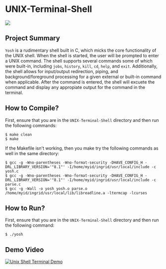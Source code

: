 # UNIX-Terminal-Shell
[![](https://img.shields.io/badge/C-A8B9CC?style=for-the-badge&logo=c&logoColor=white)]()

## Project Summary
`Yosh` is a rudimentary shell built in C, which micks the core functionality of the UNIX shell. When the shell is started, the user
will be prompted to enter a UNIX command. The shell supports several commands some of which were built-in, including `jobs`, `history`, 
`kill`, `cd`, `help`, and `exit`. Additionally, the shell allows for input/output redirection, piping, and background/foreground
processing for a given external or built-in command when applicable. After the command is entered, the shell will excuete the command and 
display any appropiate output for the command in the terminal.

## How to Compile?
First, ensure that you are in the `UNIX-Terminal-Shell` directory and then run the following commands:
```
$ make clean
$ make
```

If the Makefile isn't working, then you make try the following commands as well in the same directory:
```
$ gcc -g -Wno-parentheses -Wno-format-security -DHAVE_CONFIG_H -DRL_LIBRARY_VERSION='"8.1"' -I/home/myid/ingrid/usr/local/include -c yosh.c
$ gcc -g -Wno-parentheses -Wno-format-security -DHAVE_CONFIG_H -DRL_LIBRARY_VERSION='"8.1"' -I/home/myid/ingrid/usr/local/include -c parse.c
$ gcc -g -Wall -o yosh yosh.o parse.o /home/myid/ingrid/usr/local/lib/libreadline.a -ltermcap -lcurses
```

## How to Run?
First, ensure that you are in the `UNIX-Terminal-Shell` directory and then run the following command: 
```
$ ./yosh
```

## Demo Video
[![Unix Shell Terminal Demo](https://img.youtube.com/vi/dlJn5VeZZUw/maxresdefault.jpg)](https://youtu.be/dlJn5VeZZUw "Unix Shell Terminal Demo")
